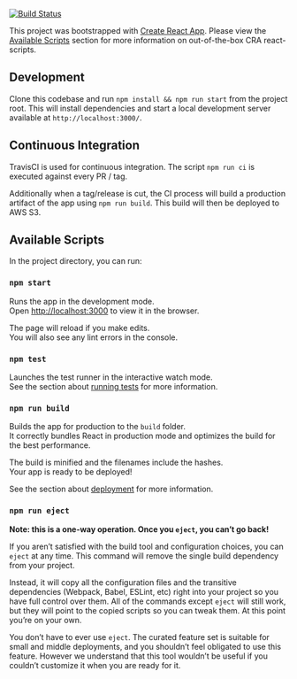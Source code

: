 [![Build Status](https://travis-ci.org/Drew-Kimberly/aws-demo-form.svg?branch=master)](https://travis-ci.org/Drew-Kimberly/aws-demo-form)

This project was bootstrapped with [Create React App](https://github.com/facebook/create-react-app).
Please view the [Available Scripts](#available-scripts) section for more information on out-of-the-box CRA react-scripts.

## Development
Clone this codebase and run `npm install && npm run start` from the project root. This will install dependencies and start
a local development server available at `http://localhost:3000/`.

## Continuous Integration
TravisCI is used for continuous integration. The script `npm run ci` is executed against every PR / tag.

Additionally when a tag/release is cut, the CI process will build a production artifact of the app using `npm run build`.
This build will then be deployed to AWS S3.

## Available Scripts

In the project directory, you can run:

### `npm start`

Runs the app in the development mode.<br />
Open [http://localhost:3000](http://localhost:3000) to view it in the browser.

The page will reload if you make edits.<br />
You will also see any lint errors in the console.

### `npm test`

Launches the test runner in the interactive watch mode.<br />
See the section about [running tests](https://facebook.github.io/create-react-app/docs/running-tests) for more information.

### `npm run build`

Builds the app for production to the `build` folder.<br />
It correctly bundles React in production mode and optimizes the build for the best performance.

The build is minified and the filenames include the hashes.<br />
Your app is ready to be deployed!

See the section about [deployment](https://facebook.github.io/create-react-app/docs/deployment) for more information.

### `npm run eject`

**Note: this is a one-way operation. Once you `eject`, you can’t go back!**

If you aren’t satisfied with the build tool and configuration choices, you can `eject` at any time. This command will remove the single build dependency from your project.

Instead, it will copy all the configuration files and the transitive dependencies (Webpack, Babel, ESLint, etc) right into your project so you have full control over them. All of the commands except `eject` will still work, but they will point to the copied scripts so you can tweak them. At this point you’re on your own.

You don’t have to ever use `eject`. The curated feature set is suitable for small and middle deployments, and you shouldn’t feel obligated to use this feature. However we understand that this tool wouldn’t be useful if you couldn’t customize it when you are ready for it.
